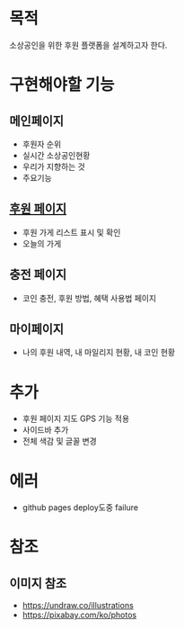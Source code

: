 # 목적
소상공인을 위한 후원 플랫폼을 설계하고자 한다.

# 구현해야할 기능
## 메인페이지
- 후원자 순위
- 실시간 소상공인현황
- 우리가 지향하는 것
- 주요기능
## [후원 페이지](./kakaoMap_API/README.md)
- 후원 가게 리스트 표시 및 확인
- 오늘의 가게
## 충전 페이지
- 코인 충전, 후원 방법, 혜택 사용법 페이지
## 마이페이지
- 나의 후원 내역, 내 마일리지 현황, 내 코인 현황

# 추가
- 후원 페이지 지도 GPS 기능 적용
- 사이드바 추가
- 전체 색감 및 글꼴 변경

# 에러
- github pages deploy도중 failure

# 참조
## 이미지 참조
- https://undraw.co/illustrations
- https://pixabay.com/ko/photos